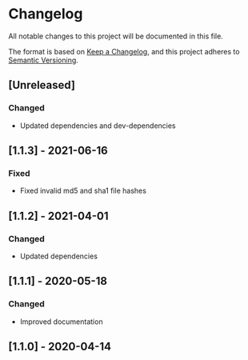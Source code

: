 # Changelog

All notable changes to this project will be documented in this file.

The format is based on [Keep a Changelog](https://keepachangelog.com/en/1.0.0/),
and this project adheres to [Semantic Versioning](https://semver.org/spec/v2.0.0.html).

## [Unreleased]

### Changed

- Updated dependencies and dev-dependencies

## [1.1.3] - 2021-06-16

### Fixed

- Fixed invalid md5 and sha1 file hashes

## [1.1.2] - 2021-04-01

### Changed

- Updated dependencies

## [1.1.1] - 2020-05-18

### Changed

- Improved documentation

## [1.1.0] - 2020-04-14
